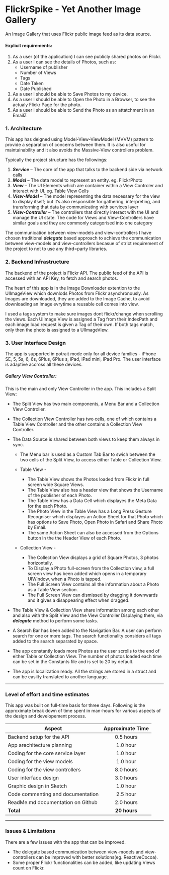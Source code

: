 # FlickrSpike - Yet Another Image Gallery

An Image Gallery that uses Flickr public image feed as its data source.


#### Explicit requirements:  
1. As a user (of the application) I can see publicly shared photos on Flickr.  
2. As a user I can see the details of Photos, such as:
    * Username of publisher
    * Number of Views
    * Tags
    * Date Taken
    * Date Published
3. As a user I should be able to Save Photos to my device.
4. As a user I should be able to Open the Photo in a Browser, to see the actualy Flickr Page for the photo.
5. As a user I should be able to Send the Photo as an attatchment in an EmailZ



### 1.  Architecture

This app has deigned using Model-View-ViewModel (MVVM) pattern to provide a separation of concerns between them. It is also useful for maintainability and it also avoids the Massive-View controllers problem.

Typically the project structure has the followings:  
1.	***Service*** – The core of the app that talks to the backend side via network calls
2.	***Model*** – The data model to represent an entity. eg. FlickrPhoto
3.	***View*** – The UI Elements which are container within a View Controler and interact with UI. eg. Table View Cells
4.	***View-Model*** – The model representing the data necessary for the view to display itself; but it’s also responsible for gathering, interpreting, and transforming that data by communicating with services layer  
5.	***View-Controller*** – The controllers that directly interact with the UI and manage the UI state. The code for Views and View-Controllers have similar goals and they are commonly categorised into one category  

The communication between view-models and view-controllers I have chosen traditional ***delegate*** based approach to achieve the communication between view-models and view-controllers becasue of strict requirement of the project to not to use any third=party libraries.


### 2.  Backend Infrastructure

The backend of the project is Flickr API. The public feed of the API is accessed with an API Key, to fetch and search photos.

The heart of this app is in the Image Downloader extention to the UIImageView which downlods Photos from Flickr asynchronously. As Images are downloaded, they are added to the Image Cache, to avoid downloading an Image evrytime a reusable cell comes into view.

I used a tags system to make sure images dont flickr/change when scrolling the views. Each UIImage View is assigned a Tag from their IndexPath and each image load request is given a Tag of their own. If both tags match, only then the photo is assigned to a UIImageView.



### 3. User Interface Design
The app is supported in potrait mode only for all device families - iPhone SE, 5, 5s, 6, 6s, 6Plus, 6Plus s, iPad, iPad mini, iPad Pro. The user interface is adaptive accross all these devices.


##### Gallery View Controller:  
This is the main and only View Controller in the app. This includes a Split View:

* The Split View has two main components, a Menu Bar and a Collection View Controller.
* The Collection View Controller has two cells, one of which contains a Table View Controller and the other contains a Collection View Controller.
* The Data Source is shared between both views to keep them always in sync.
    * The Menu bar is used as a Custom Tab Bar to swich between the two cells of the Split View, to access either Table or Collection View.

    * Table View -
        * The Table View shows the Photos loaded from Flickr in full screen wide Square Views.
        * The Table View also has a header view that shows the Username of the publisher of each Photo.
        * The Table View has a Data Cell which displayes the Meta Data for the each Photo.
        * The Photo View in the Table View has a Long Press Gesture Recogniser which displayes an Action Sheet for that Photo which has options to Save Photo, Open Photo in Safari and Share Photo by Email.
        * The same Action Sheet can also be accessed from the Options button in the the Header View of each Photo.
    
    * Collection View -
        * The Collection View displays a grid of Square Photos, 3 photos horizontally.
        * To Display a Photo full-screen from the Collection view, a full screen view has been added which opens in a temporary UIWindow, when a Photo is tapped.
        * The Full Screen View contains all the information about a Photo as a Table View section.
        * The Full Screen View can dismissed by dragging it downwards and it gives a disappearing effect when dragged.

* The Table View & Collection View share information among each other and also with the Split View and the View Controller Displaying them, via ***delegate*** method to perform some tasks.
* A Search Bar has been added to the Navigation Bar. A user can perform search for one or more tags. The search functionality considers all tags added to the search separated by space.
* The app constantly loads more Photos as the user scrolls to the end of either Table or Collection View. The number of photos loaded each time can be set in the Constants file and is set to 20 by default.
* The app is localization ready. All the strings are stored in a struct and can be easilty translated to another language.


***
### Level of effort and time estimates
This app was built on full-time basis for three days. Following is the approximate break down of time spent in man-hours for various aspects of the design and developement process.

| Aspect                          |Approximate Time|
| ------------------------------------ |:---------:|
| Backend setup for the API            | 0.5 hours |
| App arechitecture planning           | 1.0 hour  |
| Coding for the core service layer    | 1.0 hour  |
| Coding for the view models           | 1.0 hour  |
| Coding for the view controllers      | 8.0 hours |
| User interface design                | 3.0 hours |
| Graphic design in Sketch             | 1.0 hour  |
| Code commenting and documentation    | 2.5 hour  |
| ReadMe.md documentation on Github    | 2.0 hours |
| **Total**                            | **20 hours**  |



***
### Issues & Limitations
There are a few issues with the app that can be improved.
* The delegate based communication between view-models and view-controllers can be improved with better solutions(eg. ReactiveCocoa).
* Some proper Flickr functionalities can be added, like updating Views count on Flickr.













